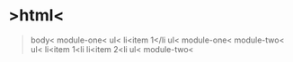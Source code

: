 # >html<

>body<
>module-one<
>ul<
>li<item 1</li
>ul<
>module-one<
>module-two<
>ul<
>li<item 1<li
>li<item  2<li
>ul<
>module-two<